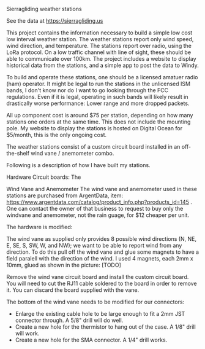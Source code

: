 Sierragliding weather stations

See the data at https://sierragliding.us

This project contains the information necessary to build a simple low cost low interval weather station.
The weather stations report only wind speed, wind direction, and temperature.
The stations report over radio, using the LoRa protocol. On a low traffic channel with line of sight, these should be able to communicate over 100km.
The project includes a website to display historical data from the stations, and a simple app to post the data to Windy.

To build and operate these stations, one should be a licensed amatuer radio (ham) operator. It might be legal to run the stations in the unlicensed ISM bands, I don't know nor do I want to go looking through the FCC regulations. Even if it is legal, operating in such bands will likely result in drastically worse performance: Lower range and more dropped packets.

All up component cost is around $75 per station, depending on how many stations one orders at the same time. This does not include the mounting pole.
My website to display the stations is hosted on Digital Ocean for $5/month, this is the only ongoing cost.

The weather stations consist of a custom circuit board installed in an off-the-shelf wind vane / anemometer combo.

Following is a description of how I have built my stations.

Hardware
Circuit boards:
The 

Wind Vane and Anemometer
The wind vane and anemometer used in these stations are purchased from ArgentData, item: https://www.argentdata.com/catalog/product_info.php?products_id=145 .
One can contact the owner of that business to request to buy only the windvane and anemometer, not the rain guage, for $12 cheaper per unit.

The hardware is modified:

The wind vane as supplied only provides 8 possible wind directions (N, NE, E, SE, S, SW, W, and NW); we want to be able to report wind from any direction. To do this pull off the wind vane and glue some magnets to have a field paralell with the direction of the wind.
I used 4 magnets, each 2mm x 10mm, glued as shown in the picture: [TODO]

Remove the wind vane circuit board and install the custom circuit board. You will need to cut the RJ11 cable soldered to the board in order to remove it. You can discard the board supplied with the vane.

The bottom of the wind vane needs to be modified for our connectors:
 - Enlarge the existing cable hole to be large enough to fit a 2mm JST connector through. A 5/8" drill will do well.
 - Create a new hole for the thermistor to hang out of the case. A 1/8" drill will work.
 - Create a new hole for the SMA connector. A 1/4" drill works.
